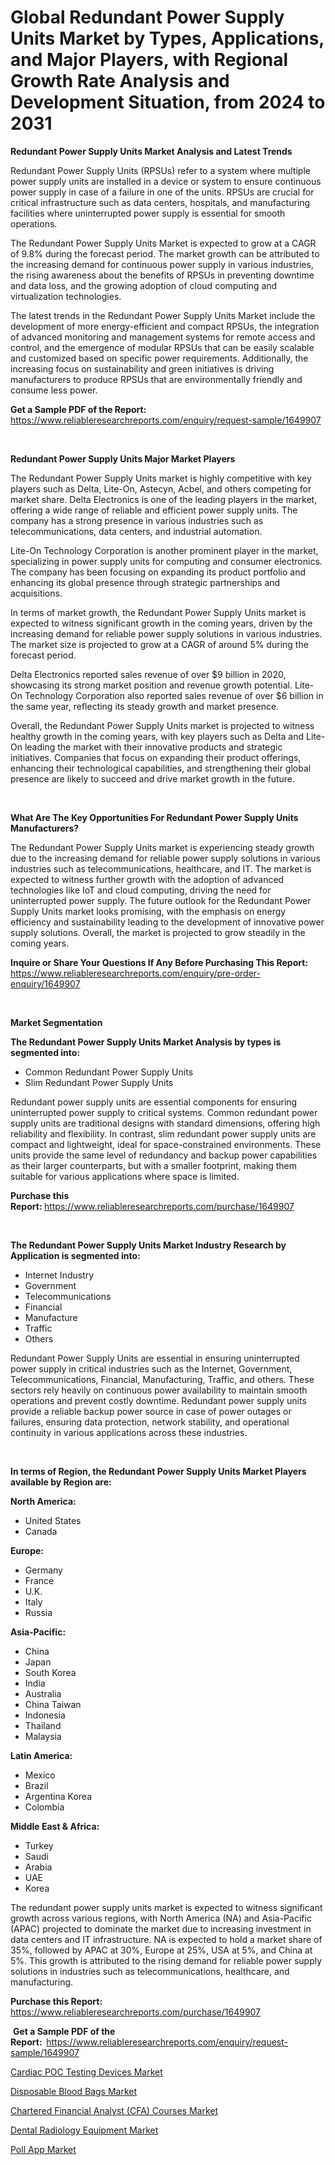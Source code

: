 <p><h1>Global Redundant Power Supply Units Market by Types, Applications, and Major Players, with Regional Growth Rate Analysis and Development Situation, from 2024 to 2031</h1></p><p><strong>Redundant Power Supply Units Market Analysis and Latest Trends</strong></p>
<p><p>Redundant Power Supply Units (RPSUs) refer to a system where multiple power supply units are installed in a device or system to ensure continuous power supply in case of a failure in one of the units. RPSUs are crucial for critical infrastructure such as data centers, hospitals, and manufacturing facilities where uninterrupted power supply is essential for smooth operations.</p><p>The Redundant Power Supply Units Market is expected to grow at a CAGR of 9.8% during the forecast period. The market growth can be attributed to the increasing demand for continuous power supply in various industries, the rising awareness about the benefits of RPSUs in preventing downtime and data loss, and the growing adoption of cloud computing and virtualization technologies.</p><p>The latest trends in the Redundant Power Supply Units Market include the development of more energy-efficient and compact RPSUs, the integration of advanced monitoring and management systems for remote access and control, and the emergence of modular RPSUs that can be easily scalable and customized based on specific power requirements. Additionally, the increasing focus on sustainability and green initiatives is driving manufacturers to produce RPSUs that are environmentally friendly and consume less power.</p></p>
<p><strong>Get a Sample PDF of the Report:&nbsp;</strong> <a href="https://www.reliableresearchreports.com/enquiry/request-sample/1649907">https://www.reliableresearchreports.com/enquiry/request-sample/1649907</a></p>
<p>&nbsp;</p>
<p><strong>Redundant Power Supply Units Major Market Players</strong></p>
<p><p>The Redundant Power Supply Units market is highly competitive with key players such as Delta, Lite-On, Astecyn, Acbel, and others competing for market share. Delta Electronics is one of the leading players in the market, offering a wide range of reliable and efficient power supply units. The company has a strong presence in various industries such as telecommunications, data centers, and industrial automation.</p><p>Lite-On Technology Corporation is another prominent player in the market, specializing in power supply units for computing and consumer electronics. The company has been focusing on expanding its product portfolio and enhancing its global presence through strategic partnerships and acquisitions.</p><p>In terms of market growth, the Redundant Power Supply Units market is expected to witness significant growth in the coming years, driven by the increasing demand for reliable power supply solutions in various industries. The market size is projected to grow at a CAGR of around 5% during the forecast period.</p><p>Delta Electronics reported sales revenue of over $9 billion in 2020, showcasing its strong market position and revenue growth potential. Lite-On Technology Corporation also reported sales revenue of over $6 billion in the same year, reflecting its steady growth and market presence.</p><p>Overall, the Redundant Power Supply Units market is projected to witness healthy growth in the coming years, with key players such as Delta and Lite-On leading the market with their innovative products and strategic initiatives. Companies that focus on expanding their product offerings, enhancing their technological capabilities, and strengthening their global presence are likely to succeed and drive market growth in the future.</p></p>
<p>&nbsp;</p>
<p><strong>What Are The Key Opportunities For Redundant Power Supply Units Manufacturers?</strong></p>
<p><p>The Redundant Power Supply Units market is experiencing steady growth due to the increasing demand for reliable power supply solutions in various industries such as telecommunications, healthcare, and IT. The market is expected to witness further growth with the adoption of advanced technologies like IoT and cloud computing, driving the need for uninterrupted power supply. The future outlook for the Redundant Power Supply Units market looks promising, with the emphasis on energy efficiency and sustainability leading to the development of innovative power supply solutions. Overall, the market is projected to grow steadily in the coming years.</p></p>
<p><strong>Inquire or Share Your Questions If Any Before Purchasing This Report:</strong> <a href="https://www.reliableresearchreports.com/enquiry/pre-order-enquiry/1649907">https://www.reliableresearchreports.com/enquiry/pre-order-enquiry/1649907</a></p>
<p>&nbsp;</p>
<p><strong>Market Segmentation</strong></p>
<p><strong>The Redundant Power Supply Units Market Analysis by types is segmented into:</strong></p>
<p><ul><li>Common Redundant Power Supply Units</li><li>Slim Redundant Power Supply Units</li></ul></p>
<p><p>Redundant power supply units are essential components for ensuring uninterrupted power supply to critical systems. Common redundant power supply units are traditional designs with standard dimensions, offering high reliability and flexibility. In contrast, slim redundant power supply units are compact and lightweight, ideal for space-constrained environments. These units provide the same level of redundancy and backup power capabilities as their larger counterparts, but with a smaller footprint, making them suitable for various applications where space is limited.</p></p>
<p><strong>Purchase this Report:&nbsp;</strong><a href="https://www.reliableresearchreports.com/purchase/1649907">https://www.reliableresearchreports.com/purchase/1649907</a></p>
<p>&nbsp;</p>
<p><strong>The Redundant Power Supply Units Market Industry Research by Application is segmented into:</strong></p>
<p><ul><li>Internet Industry</li><li>Government</li><li>Telecommunications</li><li>Financial</li><li>Manufacture</li><li>Traffic</li><li>Others</li></ul></p>
<p><p>Redundant Power Supply Units are essential in ensuring uninterrupted power supply in critical industries such as the Internet, Government, Telecommunications, Financial, Manufacturing, Traffic, and others. These sectors rely heavily on continuous power availability to maintain smooth operations and prevent costly downtime. Redundant power supply units provide a reliable backup power source in case of power outages or failures, ensuring data protection, network stability, and operational continuity in various applications across these industries.</p></p>
<p>&nbsp;</p>
<p><strong>In terms of Region, the Redundant Power Supply Units Market Players available by Region are:</strong></p>
<p>
    <p> <strong> North America: </strong>
        <ul>
            <li>United States</li>
            <li>Canada</li>
        </ul>
        </p> 
    <p> <strong> Europe: </strong>
        <ul>
            <li>Germany</li>
            <li>France</li>
            <li>U.K.</li>
            <li>Italy</li>
            <li>Russia</li>
        </ul>
        </p> 
    <p> <strong> Asia-Pacific: </strong>
        <ul>
            <li>China</li>
            <li>Japan</li>
            <li>South Korea</li>
            <li>India</li>
            <li>Australia</li>
            <li>China Taiwan</li>
            <li>Indonesia</li>
            <li>Thailand</li>
            <li>Malaysia</li>
        </ul>
        </p> 
    <p> <strong> Latin America: </strong>
        <ul>
            <li>Mexico</li>
            <li>Brazil</li>
            <li>Argentina Korea</li>
            <li>Colombia</li>
        </ul>
        </p> 
    <p> <strong> Middle East & Africa: </strong>
        <ul>
            <li>Turkey</li>
            <li>Saudi</li>
            <li>Arabia</li>
            <li>UAE</li>
            <li>Korea</li>
        </ul>
    </p>
    </p>
<p><p>The redundant power supply units market is expected to witness significant growth across various regions, with North America (NA) and Asia-Pacific (APAC) projected to dominate the market due to increasing investment in data centers and IT infrastructure. NA is expected to hold a market share of 35%, followed by APAC at 30%, Europe at 25%, USA at 5%, and China at 5%. This growth is attributed to the rising demand for reliable power supply solutions in industries such as telecommunications, healthcare, and manufacturing.</p></p>
<p><strong>Purchase this Report: </strong><a href="https://www.reliableresearchreports.com/purchase/1649907">https://www.reliableresearchreports.com/purchase/1649907</a></p>
<p>&nbsp;<strong>Get a Sample PDF of the Report:&nbsp;&nbsp;</strong><a href="https://www.reliableresearchreports.com/enquiry/request-sample/1649907">https://www.reliableresearchreports.com/enquiry/request-sample/1649907</a></p>
<p><strong></strong></p>
<p><p><a href="https://medium.com/@skylargrant2023/cardiac-poc-testing-devices-market-furnishes-information-on-market-share-market-trends-and-market-04e6f37dc42b">Cardiac POC Testing Devices Market</a></p><p><a href="https://medium.com/@skylargrant2023/disposable-blood-bags-market-report-reveals-the-latest-trends-and-growth-opportunities-of-this-d98702332fc5">Disposable Blood Bags Market</a></p><p><a href="https://github.com/Sherrillcrooksxa8i18ucf2m/Market-Research-Report-List-1/blob/main/chartered-financial-analyst-cfa-courses-market.md">Chartered Financial Analyst (CFA) Courses Market</a></p><p><a href="https://medium.com/@skylargrant2023/dental-radiology-equipment-market-research-report-its-history-and-forecast-2024-to-2031-4ada182c842d">Dental Radiology Equipment Market</a></p><p><a href="https://github.com/YashRP12/Market-Research-Report-List-3/blob/main/poll-app-market.md">Poll App Market</a></p></p>